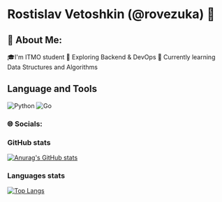 # Rostislav Vetoshkin (@rovezuka) 👋


## 💫 About Me:
🎓I'm ITMO student
🎨 Exploring Backend & DevOps
🌱 Currently learning Data Structures and Algorithms

## Language and Tools
![Python](https://img.shields.io/badge/-Python-<COLOR>?style=for-the-badge&logo=python)
![Go](https://img.shields.io/badge/-Go-<COLOR>?style=for-the-badge&logo=go)

### 🌐 Socials:

### GitHub stats

[![Anurag's GitHub stats](https://github-readme-stats.vercel.app/api?username=rovezuka&show_icons=true&theme=radical)](https://github.com/anuraghazra/github-readme-stats)


### Languages stats

[![Top Langs](https://github-readme-stats.vercel.app/api/top-langs/?username=rovezuka&layout=compact)](https://github.com/anuraghazra/github-readme-stats)